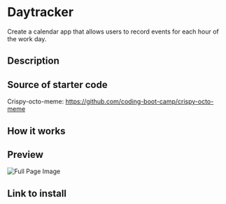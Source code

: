 # Daytracker
Create a calendar app that allows users to record events for each hour of the work day.

## Description

## Source of starter code

Crispy-octo-meme: https://github.com/coding-boot-camp/crispy-octo-meme

## How it works

## Preview

![Full Page Image]()

## Link to install
